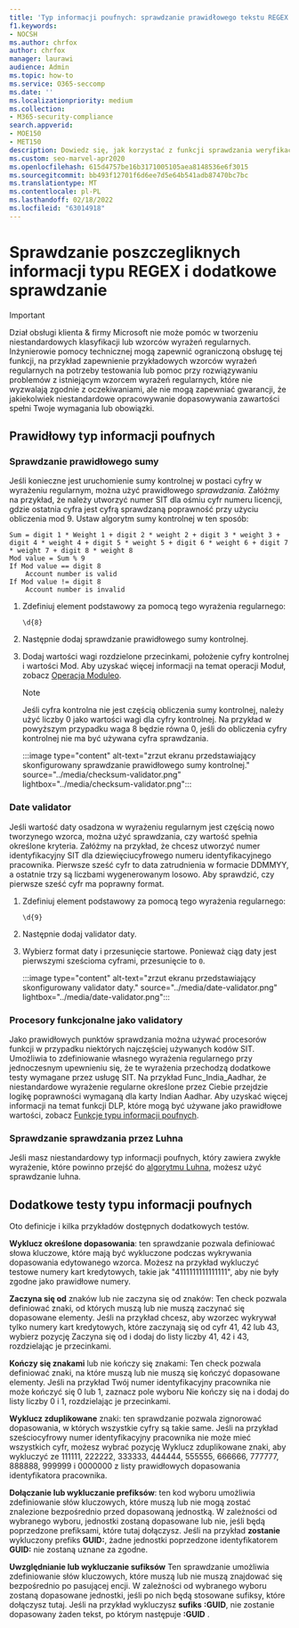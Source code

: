 ```yaml
---
title: 'Typ informacji poufnych: sprawdzanie prawidłowego tekstu REGEX i dodatkowe testy'
f1.keywords:
- NOCSH
ms.author: chrfox
author: chrfox
manager: laurawi
audience: Admin
ms.topic: how-to
ms.service: O365-seccomp
ms.date: ''
ms.localizationpriority: medium
ms.collection:
- M365-security-compliance
search.appverid:
- MOE150
- MET150
description: Dowiedz się, jak korzystać z funkcji sprawdzania weryfikacji REGEX i dodatkowych testów w typach informacji sentisitve.
ms.custom: seo-marvel-apr2020
ms.openlocfilehash: 615d4757be16b3171005105aea8148536e6f3015
ms.sourcegitcommit: bb493f12701f6d6ee7d5e64b541adb87470bc7bc
ms.translationtype: MT
ms.contentlocale: pl-PL
ms.lasthandoff: 02/18/2022
ms.locfileid: "63014918"
---
```

# <a name="sensitive-information-type-regex-validators-and-additional-check"></a>Sprawdzanie poszczegliknych informacji typu REGEX i dodatkowe sprawdzanie

> [!IMPORTANT]
> Dział obsługi klienta & firmy Microsoft nie może pomóc w tworzeniu niestandardowych klasyfikacji lub wzorców wyrażeń regularnych. Inżynierowie pomocy technicznej mogą zapewnić ograniczoną obsługę tej funkcji, na przykład zapewnienie przykładowych wzorców wyrażeń regularnych na potrzeby testowania lub pomoc przy rozwiązywaniu problemów z istniejącym wzorcem wyrażeń regularnych, które nie wyzwalają zgodnie z oczekiwaniami, ale nie mogą zapewniać gwarancji, że jakiekolwiek niestandardowe opracowywanie dopasowywania zawartości spełni Twoje wymagania lub obowiązki.

## <a name="sensitive-information-type-regular-expression-validators"></a>Prawidłowy typ informacji poufnych

### <a name="checksum-validator"></a>Sprawdzanie prawidłowego sumy

Jeśli konieczne jest uruchomienie sumy kontrolnej w postaci cyfry w wyrażeniu regularnym, można użyć prawidłowego *sprawdzania.* Załóżmy na przykład, że należy utworzyć numer SIT dla ośmiu cyfr numeru licencji, gdzie ostatnia cyfra jest cyfrą sprawdzaną poprawność przy użyciu obliczenia mod 9. Ustaw algorytm sumy kontrolnej w ten sposób:

```console
Sum = digit 1 * Weight 1 + digit 2 * weight 2 + digit 3 * weight 3 + digit 4 * weight 4 + digit 5 * weight 5 + digit 6 * weight 6 + digit 7 * weight 7 + digit 8 * weight 8
Mod value = Sum % 9
If Mod value == digit 8
    Account number is valid
If Mod value != digit 8
    Account number is invalid
```

1. Zdefiniuj element podstawowy za pomocą tego wyrażenia regularnego:

   ```console
   \d{8}
   ```

2. Następnie dodaj sprawdzanie prawidłowego sumy kontrolnej.

3. Dodaj wartości wagi rozdzielone przecinkami, położenie cyfry kontrolnej i wartości Mod. Aby uzyskać więcej informacji na temat operacji Moduł, zobacz [Operacja Moduleo](https://en.wikipedia.org/wiki/Modulo_operation).

   > [!NOTE]
   > Jeśli cyfra kontrolna nie jest częścią obliczenia sumy kontrolnej, należy użyć liczby 0 jako wartości wagi dla cyfry kontrolnej. Na przykład w powyższym przypadku waga 8 będzie równa 0, jeśli do obliczenia cyfry kontrolnej nie ma być używana cyfra sprawdzania.

   :::image type="content" alt-text="zrzut ekranu przedstawiający skonfigurowany sprawdzanie prawidłowego sumy kontrolnej." source="../media/checksum-validator.png" lightbox="../media/checksum-validator.png":::

### <a name="date-validator"></a>Date validator

Jeśli wartość daty osadzona w wyrażeniu regularnym jest częścią nowo tworzynego wzorca, można użyć sprawdzania, czy wartość spełnia  określone kryteria. Załóżmy na przykład, że chcesz utworzyć numer identyfikacyjny SIT dla dziewięciucyfrowego numeru identyfikacyjnego pracownika. Pierwsze sześć cyfr to data zatrudnienia w formacie DDMMYY, a ostatnie trzy są liczbami wygenerowanym losowo. Aby sprawdzić, czy pierwsze sześć cyfr ma poprawny format.

1. Zdefiniuj element podstawowy za pomocą tego wyrażenia regularnego:

   ```console
   \d{9}
   ```

2. Następnie dodaj validator daty.

3. Wybierz format daty i przesunięcie startowe. Ponieważ ciąg daty jest pierwszymi sześcioma cyframi, przesunięcie to `0`.

   :::image type="content" alt-text="zrzut ekranu przedstawiający skonfigurowany validator daty." source="../media/date-validator.png" lightbox="../media/date-validator.png":::

### <a name="functional-processors-as-validators"></a>Procesory funkcjonalne jako validatory

Jako prawidłowych punktów sprawdzania można używać procesorów funkcji w przypadku niektórych najczęściej używanych kodów SIT. Umożliwia to zdefiniowanie własnego wyrażenia regularnego przy jednoczesnym upewnieniu się, że te wyrażenia przechodzą dodatkowe testy wymagane przez usługę SIT. Na przykład Func_India_Aadhar, że niestandardowe wyrażenie regularne określone przez Ciebie przejdzie logikę poprawności wymaganą dla karty Indian Aadhar. Aby uzyskać więcej informacji na temat funkcji DLP, które mogą być używane jako prawidłowe wartości, zobacz [Funkcje typu informacji poufnych](sit-functions.md). 

### <a name="luhn-check-validator"></a>Sprawdzanie sprawdzania przez Luhna

Jeśli masz niestandardowy typ informacji poufnych, który zawiera zwykłe wyrażenie, które powinno przejść do [algorytmu Luhna](https://en.wikipedia.org/wiki/Luhn_algorithm), możesz użyć sprawdzanie luhna.

## <a name="sensitive-information-type-additional-checks"></a>Dodatkowe testy typu informacji poufnych

Oto definicje i kilka przykładów dostępnych dodatkowych testów.

**Wyklucz określone dopasowania**: ten sprawdzanie pozwala definiować słowa kluczowe, które mają być wykluczone podczas wykrywania dopasowania edytowanego wzorca. Możesz na przykład wykluczyć testowe numery kart kredytowych, takie jak "4111111111111111", aby nie były zgodne jako prawidłowe numery.

**Zaczyna się od** znaków lub nie zaczyna się od znaków: Ten check pozwala definiować znaki, od których muszą lub nie muszą zaczynać się dopasowane elementy. Jeśli na przykład chcesz, aby wzorzec wykrywał tylko numery kart kredytowych, które zaczynają się od cyfr 41, 42 lub 43, wybierz  pozycję Zaczyna się od i dodaj do listy liczby 41, 42 i 43, rozdzielając je przecinkami. 

**Kończy się znakami** lub nie kończy się znakami: Ten check pozwala definiować znaki, na które muszą lub nie muszą się kończyć dopasowane elementy. Jeśli na przykład Twój numer identyfikacyjny pracownika nie może kończyć się 0 lub 1, zaznacz pole  wyboru Nie kończy się na i dodaj do listy liczby 0 i 1, rozdzielając je przecinkami.

**Wyklucz zduplikowane** znaki: ten sprawdzanie pozwala zignorować dopasowania, w których wszystkie cyfry są takie same. Jeśli na przykład sześciocyfrowy numer identyfikacyjny pracownika nie może mieć wszystkich cyfr, możesz wybrać pozycję Wyklucz zduplikowane  znaki, aby wykluczyć ze 111111, 222222, 333333, 444444, 555555, 666666, 777777, 888888, 999999 i 0000000 z listy prawidłowych dopasowania identyfikatora pracownika.

**Dołączanie lub wykluczanie prefiksów**: ten kod wyboru umożliwia zdefiniowanie słów kluczowych, które muszą lub nie mogą zostać znalezione bezpośrednio przed dopasowaną jednostką. W zależności od wybranego wyboru, jednostki zostaną dopasowane lub nie, jeśli będą poprzedzone prefiksami, które tutaj dołączysz. Jeśli na przykład **zostanie** wykluczony prefiks **GUID:**, żadne jednostki poprzedzone identyfikatorem **GUID:** nie zostaną uznane za zgodne.

**Uwzględnianie lub wykluczanie sufiksów** Ten sprawdzanie umożliwia zdefiniowanie słów kluczowych, które muszą lub nie muszą znajdować się bezpośrednio po pasującej encji. W zależności od wybranego wyboru zostaną dopasowane jednostki, jeśli po nich będą stosowane sufiksy, które dołączysz tutaj. Jeśli na przykład wykluczysz **sufiks** **:GUID**, nie zostanie dopasowany żaden tekst, po którym następuje **:GUID** .
